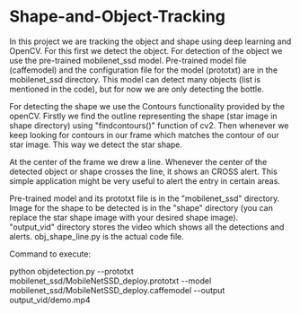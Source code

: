 # Shape-and-Object-Tracking
In this project we are tracking the object and shape using deep learning and OpenCV. For this first we detect the object. For detection of the object we use the pre-trained mobilenet_ssd model. Pre-trained model file (caffemodel) and the configuration file for the model (prototxt) are in the mobilenet_ssd directory. This model can detect many objects (list is mentioned in the code), but for now we are only detecting the bottle. 

For detecting the shape we use the Contours functionality provided by the openCV. Firstly we find the outline representing the shape (star image in shape directory) using "findcontours()" function of cv2. Then whenever we keep looking for contours in our frame which matches the contour of our star image. This way we detect the star shape. 

At the center of the frame we drew a line. Whenever the center of the detected object or shape crosses the line, it shows an CROSS alert. This simple application might be very useful to alert the entry in certain areas.

Pre-trained model and its prototxt file is in the "mobilenet_ssd" directory. 
Image for the shape to be detected is in the "shape" directory (you can replace the star shape image with your desired shape image).  
"output_vid" directory stores the video which shows all the detections and alerts.
obj_shape_line.py is the actual code file.


Command to execute:

python objdetection.py --prototxt mobilenet_ssd/MobileNetSSD_deploy.prototxt --model mobilenet_ssd/MobileNetSSD_deploy.caffemodel --output output_vid/demo.mp4

